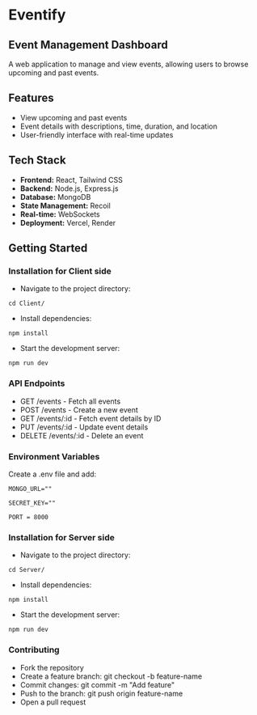 # Eventify
## Event Management Dashboard

A web application to manage and view events, allowing users to browse upcoming and past events.

## Features

- View upcoming and past events
- Event details with descriptions, time, duration, and location
- User-friendly interface with real-time updates

## Tech Stack

- **Frontend:** React, Tailwind CSS
- **Backend:** Node.js, Express.js
- **Database:** MongoDB
- **State Management:** Recoil
- **Real-time:** WebSockets
- **Deployment:** Vercel, Render

## Getting Started
### Installation for Client side
- Navigate to the project directory:
```
cd Client/
```
- Install dependencies:
```
npm install
```
- Start the development server:
```
npm run dev
```
### API Endpoints
- GET /events - Fetch all events
- POST /events - Create a new event
- GET /events/:id - Fetch event details by ID
- PUT /events/:id - Update event details
- DELETE /events/:id - Delete an event
### Environment Variables
Create a .env file and add:
```
MONGO_URL=""

SECRET_KEY=""

PORT = 8000
```
### Installation for Server side
- Navigate to the project directory:
```
cd Server/
```
- Install dependencies:
```
npm install
```
- Start the development server:
```
npm run dev
```
### Contributing
- Fork the repository
- Create a feature branch: git checkout -b feature-name
- Commit changes: git commit -m "Add feature"
- Push to the branch: git push origin feature-name
- Open a pull request